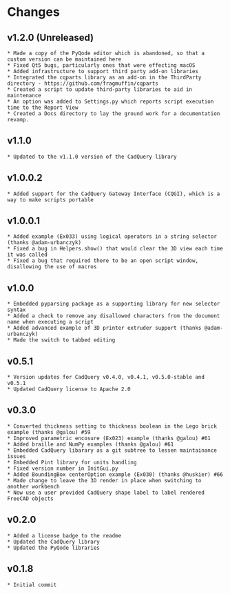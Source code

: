 Changes
=======

v1.2.0 (Unreleased)
-----
    * Made a copy of the PyQode editor which is abandoned, so that a custom version can be maintained here
    * Fixed Qt5 bugs, particularly ones that were effecting macOS
    * Added infrastructure to support third party add-on libraries
    * Integrated the cqparts library as an add-on in the ThirdParty directory - https://github.com/fragmuffin/cqparts
    * Created a script to update third-party libraries to aid in maintenance
    * An option was added to Settings.py which reports script execution time to the Report View
    * Created a Docs directory to lay the ground work for a documentation revamp.
    
v1.1.0
-----
    * Updated to the v1.1.0 version of the CadQuery library

v1.0.0.2
-----
    * Added support for the CadQuery Gateway Interface (CQGI), which is a way to make scripts portable

v1.0.0.1
-----
    * Added example (Ex033) using logical operators in a string selector (thanks @adam-urbanczyk)
    * Fixed a bug in Helpers.show() that would clear the 3D view each time it was called
    * Fixed a bug that required there to be an open script window, disallowing the use of macros
    
v1.0.0
-----
    * Embedded pyparsing package as a supporting library for new selector syntax
    * Added a check to remove any disallowed characters from the document name when executing a script
    * Added advanced example of 3D printer extruder support (thanks @adam-urbanczyk)
    * Made the switch to tabbed editing

v0.5.1
-----
    * Version updates for CadQuery v0.4.0, v0.4.1, v0.5.0-stable and v0.5.1
    * Updated CadQuery license to Apache 2.0
    
v0.3.0
-----
    * Converted thickness setting to thickness boolean in the Lego brick example (thanks @galou) #59
    * Improved parametric encosure (Ex023) example (thanks @galou) #61
    * Added braille and NumPy examples (thanks @galou) #61
    * Embedded CadQuery libarary as a git subtree to lessen maintainance issues
    * Embedded Pint library for units handling
    * Fixed version number in InitGui.py
    * Added BoundingBox centerOption example (Ex030) (thanks @huskier) #66
    * Made change to leave the 3D render in place when switching to another workbench
    * Now use a user provided CadQuery shape label to label rendered FreeCAD objects

v0.2.0
-----
    * Added a license badge to the readme
    * Updated the CadQuery library
    * Updated the PyQode libraries

v0.1.8
-----
    * Initial commit
